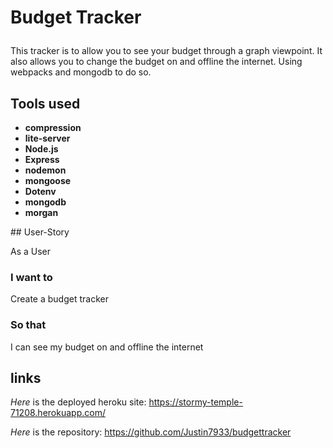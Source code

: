# Budget Tracker<p>
This tracker is to allow you to see your budget through a graph viewpoint. It also allows you to change the budget on and offline the internet. Using webpacks and mongodb to do so.<p>
## Tools used 
  <ul>
    <li><strong>compression</strong></li>
    <li><strong>lite-server</strong></li>
    <li><strong>Node.js</strong></li>
    <li><strong>Express</strong></li>
    <li><strong>nodemon</strong></li>
    <li><strong>mongoose</strong></li>
    <li><strong>Dotenv</strong></li>
    <li><strong>mongodb</strong></li>
    <li><strong>morgan</strong></li>
</ul><p>
## User-Story <p>
As a User

### I want to
  Create a budget tracker

### So that 
I can see my budget on and offline the internet

## links 
*Here* is the deployed heroku site: https://stormy-temple-71208.herokuapp.com/<p>
*Here* is the repository: https://github.com/Justin7933/budgettracker<p>
